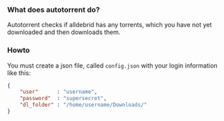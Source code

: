 ### What does autotorrent do?

Autotorrent checks if alldebrid has any torrents, which you have not yet downloaded and then downloads them.

### Howto
You must create a json file, called ```config.json``` with your login information like this:
```json
{
    "user"      : "username",
    "password"  : "supersecret",
    "dl_folder" : "/home/username/Downloads/"
}
```